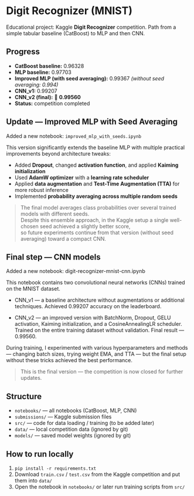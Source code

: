 # Digit Recognizer (MNIST)

Educational project: Kaggle **Digit Recognizer** competition. Path from a simple tabular baseline (CatBoost) to MLP and then CNN.


## Progress

- **CatBoost baseline:** 0.96328  
- **MLP baseline:** 0.97703  
- **Improved MLP (with seed averaging):** 0.99367 *(without seed averaging:  0.994)*
- **CNN_v1:** 0.99207  
- **CNN_v2 (final):** 🏁 **0.99560**  
- **Status:** competition completed


## Update — Improved MLP with Seed Averaging

Added a new notebook: `improved_mlp_with_seeds.ipynb`

This version significantly extends the baseline MLP with multiple practical improvements beyond architecture tweaks:

- Added **Dropout**, changed **activation function**, and applied **Kaiming initialization**
- Used **AdamW optimizer** with a **learning rate scheduler**
- Applied **data augmentation** and **Test-Time Augmentation (TTA)** for more robust inference
- Implemented **probability averaging across multiple random seeds**

> The final model averages class probabilities over several trained models with different seeds.  
> Despite this ensemble approach, in the Kaggle setup a single well-chosen seed achieved a slightly better score,  
> so future experiments continue from that version (without seed averaging) toward a compact CNN.


## Final step — CNN models

Added a new notebook: digit-recognizer-mnist-cnn.ipynb

This notebook contains two convolutional neural networks (CNNs) trained on the MNIST dataset.

- CNN_v1 — a baseline architecture without augmentations or additional techniques.
Achieved 0.99207 accuracy on the leaderboard.

- CNN_v2 — an improved version with BatchNorm, Dropout, GELU activation, Kaiming initialization, and a CosineAnnealingLR scheduler.
Trained on the entire training dataset without validation.
Final result — 0.99560.

During training, I experimented with various hyperparameters and methods — changing batch sizes, trying weight EMA, and TTA — but the final setup without these tricks achieved the best performance.

>This is the final version — the competition is now closed for further updates.


## Structure

- `notebooks/` — all notebooks (CatBoost, MLP, CNN)
- `submissions/` — Kaggle submission files
- `src/` — code for data loading / training (to be added later)
- `data/` — local competition data (ignored by git)
- `models/` — saved model weights (ignored by git)


## How to run locally

1. `pip install -r requirements.txt`  
2. Download `train.csv` / `test.csv` from the Kaggle competition and put them into `data/`  
3. Open the notebook in `notebooks/` or later run training scripts from `src/`



